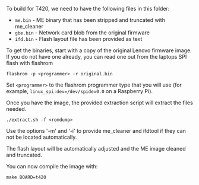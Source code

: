 To build for T420, we need to have the following files in this folder:
* `me.bin` - ME binary that has been stripped and truncated with me_cleaner
* `gbe.bin` - Network card blob from the original firmware
* `ifd.bin` - Flash layout file has been provided as text

To get the binaries, start with a copy of the original Lenovo firmware image.
If you do not have one already, you can read one out from the laptops SPI flash with flashrom

```
flashrom -p <programmer> -r original.bin
```

Set `<programmer>` to the flashrom programmer type that you will use (for example, `linux_spi:dev=/dev/spidev0.0` on a Raspberry Pi).

Once you have the image, the provided extraction script will extract the files needed.

```
./extract.sh -f <romdump>
```

Use the options '-m' and '-i' to provide me_cleaner and ifdtool if they can not be located automatically.

The flash layout will be automatically adjusted and the ME image cleaned and truncated.

You can now compile the image with:

```
make BOARD=t420
```
